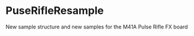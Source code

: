 PuseRifleResample
=================

New sample structure and new samples for the M41A Pulse Rifle FX board
